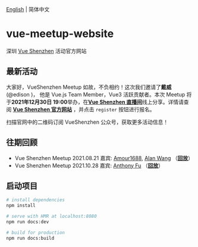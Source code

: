[English](https://github.com/flyfishzy/vue-meetup-website/blob/main/README.md) | 简体中文

# vue-meetup-website

深圳 [Vue Shenzhen](https://vueshenzhen.com) 活动官方网站

## 最新活动

大家好，VueShenzhen Meetup 如故，不负相约！这次我们邀请了**戴威**(@edison )， 他是 Vue.js Team Member，Vue3 活跃贡献者。本次 Meetup 将于**2021年12月30日 19:00**举办，在[**Vue Shenzhen 直播间**](https://live.bilibili.com/23180029)线上分享。详情请查阅 [**Vue Shenzhen 官方网站**](https://vueshenzhen.com) ，并点击 `register` 按钮进行报名。 

扫描官网中的二维码订阅 VueShenzhen 公众号，获取更多活动信息！

## 往期回顾

- Vue Shenzhen Meetup 2021.08.21 嘉宾: [Amour1688](https://github.com/Amour1688), [Alan Wang](https://github.com/Alanscut) （[**回放**](https://www.bilibili.com/video/BV17L411b7gd?share_source=copy_web)）
- Vue Shenzhen Meetup 2021.10.28 嘉宾: [Anthony Fu](https://github.com/antfu) （[**回放**](https://www.bilibili.com/video/BV1jL4y1q76J?share_source=copy_web)）

## 启动项目

``` bash
# install dependencies
npm install

# serve with HMR at localhost:8080
npm run docs:dev

# build for production
npm run docs:build
```
